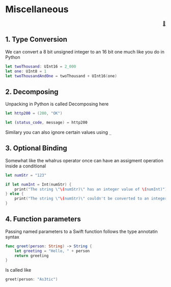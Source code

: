 # Miscellaneous

<div style="text-align: right"> <a href="javascript:history.back()">🏡</a>
</div>

## 1. Type Conversion

We can convert a 8 bit unsigned integer to an 16 bit one much like you do in Python

```swift
let twoThousand: UInt16 = 2_000
let one: UInt8 = 1
let twoThousandAndOne = twoThousand + UInt16(one)
```

## 2. Decomposing

Unpacking in Python is called Decomposing here

```swift
let http200 = (200, "OK")

let (status_code, message) = http200
```

Similary you can also ignore certain values using `_`


## 3. Optional Binding

Somewhat like the whalrus operator once can have an assigment operation inside a conditional

```swift
let numStr = "123"

if let numInt = Int(numStr) {
    print("The string \"\(numStr)\" has an integer value of \(numInt)")
} else {
    print("The string \"\(numStr)\" couldn't be converted to an integer")
}
```

## 4. Function parameters

Passing named parameters to a Swift function follows the type annotatin syntax

```swift
func greet(person: String) -> String {
    let greeting = "Hello, " + person
    return greeting
}
```

Is called like

```swift
greet(person: "As3tic")
```
